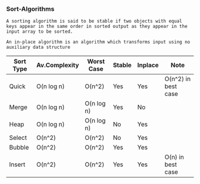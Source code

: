   ### Sort-Algorithms

`A sorting algorithm is said to be stable if two objects with equal keys appear in the same order in sorted output as they appear in the input array to be sorted.`

`An in-place algorithm is an algorithm which transforms input using no auxiliary data structure`


| Sort Type     | Av.Complexity |  Worst Case    |   Stable      |  Inplace      |      Note     |
| ------------- | ------------- |  ------------- | ------------- | ------------- | ------------- |
|    Quick      |  O(n log n)   |   O(n^2)       |     Yes       |      Yes      | O(n^2) in best case  |
|    Merge      |  O(n log n)   |   O(n log n)   |     Yes       |      No       |               |
|    Heap       |  O(n log n)   |   O(n log n)   |     No        |      Yes      |               |
|    Select     |  O(n^2)       |   O(n^2)       |     No        |      Yes      |               |
|    Bubble     |  O(n^2)       |   O(n^2)       |     Yes       |      Yes      |               |
|    Insert     |  O(n^2)       |   O(n^2)       |     Yes       |      Yes      | O(n) in best case